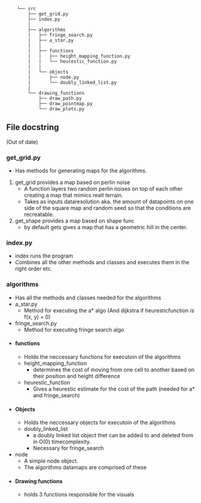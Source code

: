 
```
    └── src                    
        ├── get_grid.py
        ├── index.py
        |
        ├── algorithms
        |   ├── fringe_search.py
        |   ├── a_star.py
        |   |
        |   ├── functions
        |   |   ├── height_mapping_function.py
        |   |   └── heurestic_function.py
        |   |
        |   └── objects
        |       ├── node.py
        |       └── doubly_linked_list.py
        |   
        └── drawing_functions
            ├── draw_path.py
            ├── draw_pointmap.py
            └── draw_plots.py

```
## File docstring

(Out of date)
### get_grid.py
- Has methods for generating maps for the algorithms.
1. get_grid provides a map based on perlin noise
    * A function layers two random perlin noises on top of each other creating a map that mimics realt terrain.
    * Takes as inputs dataresolution aka. the amount of datapoints on one side of the square map and random seed so that the conditions are recreatable.
2. get_shape provides a map based on shape func
    * by default gets gives a map that has a geometric hill in the center.

### index.py
- index runs the program
- Combines all the other methods and classes and executes them in the right order etc.

### algorithms
- Has all the methods and classes needed for the algorithms
- a_star.py
  - Method for executing the a* algo (And dijkstra if heuresticfunction is f(x, y) = 0)
- fringe_search.py
  - Method for executing fringe search algo
- #### functions
  - Holds the neccessary functions for executoin of the algorithms
  - height_mapping_function
    - determines the cost of moving from one cell to another based on their position and height difference
  - heurestic_function
    - Gives a heurestic estimate for the cost of the path
    (needed for a* and fringe_search)
- #### Objects
  - Holds the neccessary objects for executoin of the algorithms
  - doubly_linked_list
    - a doubly linked list object thet can be added to and deleted from in O(0) timecomplexity.
    - Necessary for fringe_search
- node
  - A simple node object.
  - The algorithms datamaps are comprised of these
- #### Drawing functions
  - holds 3 functions responsible for the visuals
